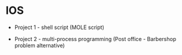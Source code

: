 # IOS

* Project 1 - shell script (MOLE script)

* Project 2 - multi-process programming (Post office - Barbershop problem alternative)
